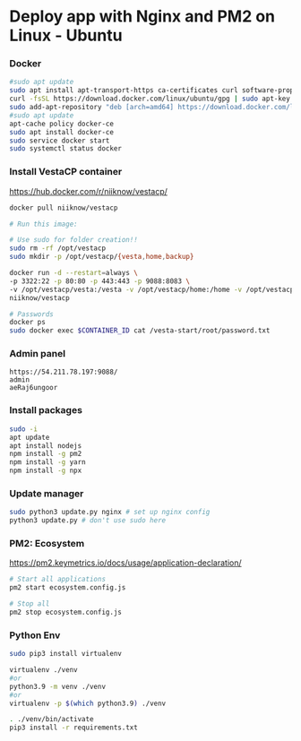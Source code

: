 # Deploy app with Nginx and PM2 on Linux - Ubuntu

### Docker


```bash
#sudo apt update
sudo apt install apt-transport-https ca-certificates curl software-properties-common
curl -fsSL https://download.docker.com/linux/ubuntu/gpg | sudo apt-key add -
sudo add-apt-repository "deb [arch=amd64] https://download.docker.com/linux/ubuntu bionic stable"
#sudo apt update
apt-cache policy docker-ce
sudo apt install docker-ce
sudo service docker start
sudo systemctl status docker
```


### Install VestaCP container

https://hub.docker.com/r/niiknow/vestacp/


```bash
docker pull niiknow/vestacp

# Run this image:

# Use sudo for folder creation!!
sudo rm -rf /opt/vestacp
sudo mkdir -p /opt/vestacp/{vesta,home,backup}

docker run -d --restart=always \
-p 3322:22 -p 80:80 -p 443:443 -p 9088:8083 \
-v /opt/vestacp/vesta:/vesta -v /opt/vestacp/home:/home -v /opt/vestacp/backup:/backup \
niiknow/vestacp

# Passwords
docker ps
sudo docker exec $CONTAINER_ID cat /vesta-start/root/password.txt

```


### Admin panel

```
https://54.211.78.197:9088/
admin
aeRaj6ungoor
```


### Install packages


```bash
sudo -i
apt update
apt install nodejs
npm install -g pm2
npm install -g yarn
npm install -g npx

```

### Update manager

```bash
sudo python3 update.py nginx # set up nginx config
python3 update.py # don't use sudo here
```




### PM2: Ecosystem

https://pm2.keymetrics.io/docs/usage/application-declaration/

```bash
# Start all applications
pm2 start ecosystem.config.js

# Stop all
pm2 stop ecosystem.config.js
```




### Python Env

```bash
sudo pip3 install virtualenv

virtualenv ./venv
#or
python3.9 -m venv ./venv
#or
virtualenv -p $(which python3.9) ./venv
```

```bash
. ./venv/bin/activate
pip3 install -r requirements.txt
```